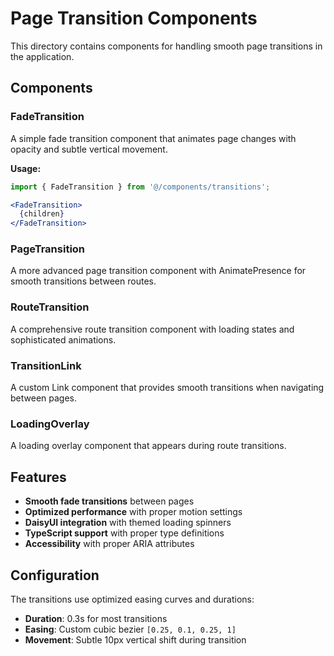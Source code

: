 # Page Transition Components

This directory contains components for handling smooth page transitions in the application.

## Components

### FadeTransition
A simple fade transition component that animates page changes with opacity and subtle vertical movement.

**Usage:**
```jsx
import { FadeTransition } from '@/components/transitions';

<FadeTransition>
  {children}
</FadeTransition>
```

### PageTransition
A more advanced page transition component with AnimatePresence for smooth transitions between routes.

### RouteTransition
A comprehensive route transition component with loading states and sophisticated animations.

### TransitionLink
A custom Link component that provides smooth transitions when navigating between pages.

### LoadingOverlay
A loading overlay component that appears during route transitions.

## Features

- **Smooth fade transitions** between pages
- **Optimized performance** with proper motion settings
- **DaisyUI integration** with themed loading spinners
- **TypeScript support** with proper type definitions
- **Accessibility** with proper ARIA attributes

## Configuration

The transitions use optimized easing curves and durations:
- **Duration**: 0.3s for most transitions
- **Easing**: Custom cubic bezier `[0.25, 0.1, 0.25, 1]`
- **Movement**: Subtle 10px vertical shift during transition